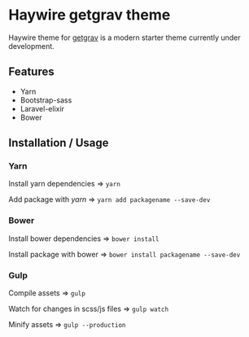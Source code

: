 # Haywire getgrav theme

Haywire theme for [getgrav](https://getgrav.org/) is a modern starter theme currently under development.

## Features

* Yarn
* Bootstrap-sass
* Laravel-elixir
* Bower

## Installation / Usage

### Yarn

Install yarn dependencies => `yarn `

Add package with *yarn* => `yarn add packagename --save-dev`

### Bower

Install bower dependencies => `bower install`

Install package with bower => `bower install packagename --save-dev`

### Gulp

Compile assets => `gulp`

Watch for changes in scss/js files => `gulp watch`

Minify assets => `gulp --production`